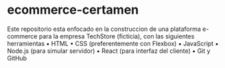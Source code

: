 # ecommerce-certamen
Este repositorio esta enfocado en la construccion de una plataforma e-commerce para la empresa TechStore (ficticia), con las siguientes herramientas
▪ HTML
▪ CSS (preferentemente con Flexbox)
▪ JavaScript
▪ Node.js (para simular servidor)
▪ React (para interfaz del cliente)
▪ Git y GitHub
